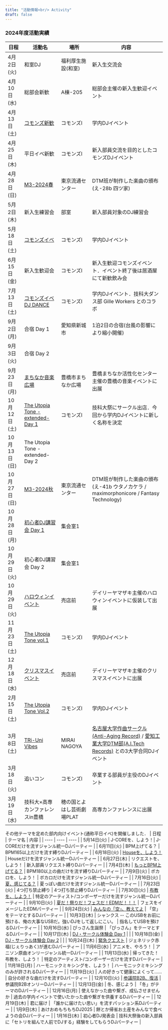 ```yaml
---
title: "活動情報<br/> Activity"
draft: false
---
```


### 2024年度活動実績
| 日程 | 活動名 | 場所 | 内容 |
| ---- | ---- | ---- | ---- |
| 4月2日(火) | 和室DJ | 福利厚生施設(和室) | 新入生交流会 |
| 4月10日(水) | 総部会新歓 | A棟-205 | 総部会主催の新入生歓迎イベント |
| 4月13日(土) | [コモンズ新歓](https://x.com/ToyohashiTechno/status/1778347317516734641) | コモンズⅠ | 学内DJイベント |
| 4月25日(木) | 平日イベ新歓 | コモンズⅠ | 新入部員交流を目的としたコモンズDJイベント |
| 4月28日(日) | [M3-2024春](https://x.com/ToyohashiTechno/status/1781660801587372064) | 東京流通センター | DTM班が制作した楽曲の頒布(え-28b 四ツ家) |
| 5月2日(木) | 新入生練習会 | 部室 | 新入部員対象のDJ練習会 |
| 5月18日(土) | [コモンズイベ](https://x.com/ToyohashiTechno/status/1790344280072225097) | コモンズⅠ | 学内DJイベント |
| 6月15日(金) | 新入生歓迎会 | コモンズⅠ | 新入生歓迎コモンズイベント．イベント終了後は居酒屋にて新歓飲み会 |
| 7月13日(土) | [コモンズイベ DJ DANCE](https://x.com/ToyohashiTechno/status/1811655053813645375) | コモンズⅠ | 学内DJイベント．技科大ダンス部 Gille Workers とのコラボ |
| 9月2日(月) | 合宿 Day 1| 愛知県新城市 | 1泊2日の合宿(台風の影響により縮小開催) |
| 9月3日(火) | 合宿 Day 2| | |
| 9月23日(月) | [まちなか音楽広場](https://x.com/ToyohashiTechno/status/1836006165404406187) | 豊橋市まちなか広場 | 豊橋まちなか活性化センター主催の豊橋の音楽イベントに出展 |
| 10月12日(土) | [The Utopia Tone -extended- Day 1](https://technotut.net/news/gikadaifes2024) | コモンズⅠ | 技科大祭にサークル出店．今回から学内DJイベントに新しく名称を決定 | 
| 10月13日(日) | The Utopia Tone -extended- Day 2 |  | | 
| 10月27日(日) | [M3-2024秋](https://x.com/ToyohashiTechno/status/1849772480388284815) | 東京流通センター | DTM班が制作した楽曲の頒布(え-41b ウタノカケラ / maximorphonicore / Fantasy Technology) |
| 10月28日(月) | [初心者DJ講習会 Day 1](https://x.com/ToyohashiTechno/status/1850779991442883067) | 集会室1 | |
| 10月29日(火) | 初心者DJ講習会 Day 2 | 集会室1 | |
| 10月29日(火) | [ハロウィンイベント](https://x.com/ToyohashiTechno/status/1054310678935220224) | 売店前 | デイリーヤマザキ主催のハロウィンイベントに仮装して出展 |
| 11月23日(土) | [The Utopia Tone vol.1](https://x.com/ToyohashiTechno/status/1854811191165829331) | コモンズⅠ | 学内DJイベント |
| 12月18日(水) | [クリスマスイベント](https://x.com/ToyohashiTechno/status/1869261915442356500) | 売店前 | デイリーヤマザキ主催のクリスマスイベントに出展 |
| 2月15日(土) | [The Utopia Tone Vol.2](https://x.com/ToyohashiTechno/status/1888516815334351129) | コモンズⅠ | 学内DJイベント |
| 3月8日(土) | [TRi-Uni Vibes](https://x.com/ToyohashiTechno/status/1895671987483394503) | MIRAI NAGOYA | [名古屋大学作曲サークル(Anti-Aging Record)](https://aar.lolipop.jp/) / [愛知工業大学DTM部(A.I.Tech Records)](https://x.com/Aitdtmclub) との3大学合同DJイベント |
| 3月18日(火) | 追いコン | コモンズⅠ | 卒業する部員が主役のDJイベント |
| 3月19日(水) | 技科大×高専カンファレンスin豊橋 | 穂の国とよはし芸術劇場PLAT | 高専カンファレンスに出展 |

その他テーマを定めた部内向けイベント(通称平日イベ)を開催しました．
| 日程 | テーマ名 | 内容 | 
| ---- | ---- | ---- | 
| 5月14日(火) | J-COREを、しよう！| J-COREだけを流すジャンル統一DJパーティー |
| 6月11日(火) | BPM上げてる？ | BPM165以上だけを流す縛りDJパーティー |
| 6月18日(火) | [Houseを、しよう！](https://x.com/ToyohashiTechno/status/1802990817633862137) | Houseだけを流すジャンル統一DJパーティー | 
| 6月27日(木) | リクエストを、しよう！ | 新入部員リクエスト縛りDJパーティー |
| 7月4日(木) | [もっとBPM上げてる？](https://x.com/ToyohashiTechno/status/1808782986097406042) | BPM180以上の曲だけを流す縛りDJパーティー |
| 7月9日(火) | ボカロを、しよう！ | ボカロだけを流すジャンル統一DJパーティー |
| 7月16日(火) | [夏、感じてる？](https://x.com/ToyohashiTechno/status/1813067276293447718) | 夏っぽい曲だけを流すジャンル統一DJパーティー |
| 7月23日(火) | 4つ打ち禁止縛り | 4つ打ち禁止縛りDJパーティー |
| 7月30日(火) | [布教を、しよう！](https://x.com/ToyohashiTechno/status/1818196085749526819) | 特定のアーティスト/コンポーザーだけを流すジャンル統一DJパーティー |
| 9月10日(火) | [夏だ！祭りだ！フェスだ！EDMだ！！！](https://x.com/ToyohashiTechno/status/1833410016763846863) | フェスをイメージしたEDMパーティー |
| 9月24日(火) | [みんなの「空」、教えてよ](https://x.com/ToyohashiTechno/status/1838428247920447747) | 「空」をテーマとするDJパーティー |
| 10月3日(木) | シャンクス -- このUSBをお前に預ける、俺の大事なUSBだ。強いDJをして返しにこい。 | 指名してUSBを預けるDJパーティー |
| 10月16日(水) | ぴっさん生誕祭 | 「ぴっさん」をテーマとするDJパーティー |
| 10月17日(木) | [DJ・サークル体験会 Day 1](https://x.com/ToyohashiTechno/status/1846118160849846647) | |
| 10月18日(金) | [DJ・サークル体験会 Day 2](https://x.com/ToyohashiTechno/status/1847188032765808920) | |
| 10月24日(木) | [緊急クエスト](https://x.com/ToyohashiTechno/status/1849395443677233524) | ジェネリック赤福(じぇりっあく)が進むDJパーティー |
| 11月6日(水) | アニメを、やろう！ | アニソン原曲オンリージャンル統一DJパーティー |
| 11月13日(水) | 帰ってきた！布教を、しよう！ | 特定のアーティスト/コンポーザーだけを流すDJパーティー |
| 11月18日(月) | ハーモニックミキシングを、しよう！ | ハーモニックミキシングのみが許されるDJパーティー |
| 11月19日(火) | 人の好きって健康によくって…… | 自分の好きな曲だけを流すDJパーティー |
| 12月10日(火) | [参議院B2B、復活](https://x.com/ToyohashiTechno/status/1866409846322729463) | 参議院B2BオンリーDJパーティー | 
| 12月13日(金) | 冬、感じよう | 「冬」がテーマのDJパーティー | 
| 12月16日(月) | 使えなかった曲や繋ぎ、成仏させませんか | 過去の学内イベントで使いたかった曲や繋ぎを供養するDJパーティー |
| 12月19日(木) | 君に届け | 「誰かに届けたい思い」を流すパッション系DJパーティー |
| 1月9日(木) | あけおめもちもちDJ2025 | 餅とか帰省お土産をみんなで食べようの会DJパーティー |
| 1月16日(木) | 初心者DJ発表会 | 技科大祭後の新入部員に「セトリを組んで人前でDJする」経験をしてもらうDJパーティー | 